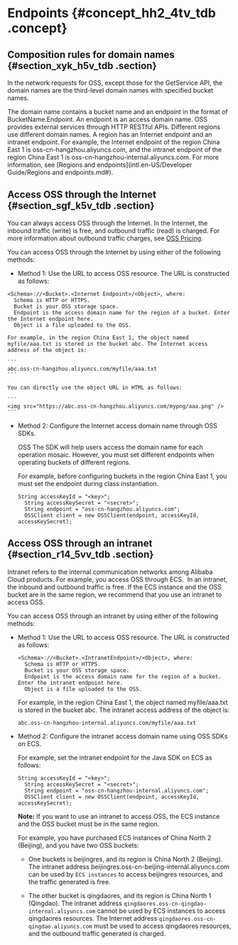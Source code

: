 # Endpoints {#concept_hh2_4tv_tdb .concept}

## Composition rules for domain names {#section_xyk_h5v_tdb .section}

In the network requests for OSS, except those for the GetService API, the domain names are the third-level domain names with specified bucket names.

The domain name contains a bucket name and an endpoint in the format of BucketName.Endpoint. An endpoint is an access domain name. OSS provides external services through HTTP RESTful APIs. Different regions use different domain names. A region has an Internet endpoint and an intranet endpoint. For example, the Internet endpoint of the region China East 1 is oss-cn-hangzhou.aliyuncs.com, and the intranet endpoint of the region China East 1 is oss-cn-hangzhou-internal.aliyuncs.com. For more information, see [Regions and endpoints](intl.en-US/Developer Guide/Regions and endpoints.md#).

## Access OSS through the Internet {#section_sgf_k5v_tdb .section}

You can always access OSS through the Internet. In the Internet, the inbound traffic \(write\) is free, and outbound traffic \(read\) is charged. For more information about outbound traffic charges, see [OSS Pricing](https://www.alibabacloud.com/product/oss#pricing).

You can access OSS through the Internet by using either of the following methods:

-   Method 1: Use the URL to access OSS resource. The URL is constructed as follows:

```
<Schema>://<Bucket>.<Internet Endpoint>/<Object>, where:
  Schema is HTTP or HTTPS.
  Bucket is your OSS storage space.
  Endpoint is the access domain name for the region of a bucket. Enter the Internet endpoint here.
  Object is a file uploaded to the OSS.
```

    For example, in the region China East 1, the object named myfile/aaa.txt is stored in the bucket abc. The Internet access address of the object is:

    ```
    abc.oss-cn-hangzhou.aliyuncs.com/myfile/aaa.txt
    ```

    You can directly use the object URL in HTML as follows:

    ```
    <img src="https://abc.oss-cn-hangzhou.aliyuncs.com/mypng/aaa.png" />
    ```

-   Method 2: Configure the Internet access domain name through OSS SDKs.

    OSS The SDK will help users access the domain name for each operation mosaic. However, you must set different endpoints when operating buckets of different regions.

    For example, before configuring buckets in the region China East 1, you must set the endpoint during class instantiation.

    ```
    String accessKeyId = "<key>";
      String accessKeySecret = "<secret>";
      String endpoint = "oss-cn-hangzhou.aliyuncs.com";
      OSSClient client = new OSSClient(endpoint, accessKeyId, accessKeySecret);
    ```


## Access OSS through an intranet {#section_r14_5vv_tdb .section}

Intranet refers to the internal communication networks among Alibaba Cloud products. For example, you access OSS through ECS.  In an intranet, the inbound and outbound traffic is free. If the ECS instance and the OSS bucket are in the same region, we recommend that you use an intranet to access OSS.

You can access OSS through an intranet by using either of the following methods:

-   Method 1: Use the URL to access OSS resource. The URL is constructed as follows:

    ```
    <Schema>://<Bucket>.<IntranetEndpoint>/<Object>, where: 
      Schema is HTTP or HTTPS.
      Bucket is your OSS storage space.
      Endpoint is the access domain name for the region of a bucket. Enter the intranet endpoint here.
      Object is a file uploaded to the OSS.
    ```

    For example, in the region China East 1, the object named myfile/aaa.txt is stored in the bucket abc. The intranet access address of the object is:

    ```
    abc.oss-cn-hangzhou-internal.aliyuncs.com/myfile/aaa.txt 
    ```

-   Method 2: Configure the intranet access domain name using OSS SDKs on ECS.

    For example, set the intranet endpoint for the Java SDK on ECS as follows:

    ```
    String accessKeyId = "<key>";
      String accessKeySecret = "<secret>";
      String endpoint = "oss-cn-hangzhou-internal.aliyuncs.com";
      OSSClient client = new OSSClient(endpoint, accessKeyId, accessKeySecret);
    ```

    **Note:** If you want to use an intranet to access OSS, the ECS instance and the OSS bucket must be in the same region.

    For example, you have purchased ECS instances of China North 2 \(Beijing\), and you have two OSS buckets:

    -   One buckets is beijingres, and its region is China North 2 \(Beijing\). The intranet address beijingres.oss-cn-beijing-internal.aliyuncs.com can be used by `ECS instances` to access beijingres resources, and the traffic generated is free.

    -   The other bucket is qingdaores, and its region is China North 1 \(Qingdao\). The intranet address `qingdaores.oss-cn-qingdao-internal.aliyuncs.com` cannot be used by ECS instances to access qingdaores resources. The Internet address `qingdaores.oss-cn-qingdao.aliyuncs.com` must be used to access qingdaores resources, and the outbound traffic generated is charged.


